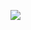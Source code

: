 ![](https://lh7-us.googleusercontent.com/ksOTOjs-OYHDF_ihI2CAd4T5N66roJZT-5Y1BWK2aX28rZIiaJq_83vlepeXuCkCDVntF45NpkpJlzFbJCmMb4MaWVJnEK7xNYoCSvYX0T2ziMljURa6g8l_p0FlUwrlk2DhFekEghi5r69nyjzKLV0)
